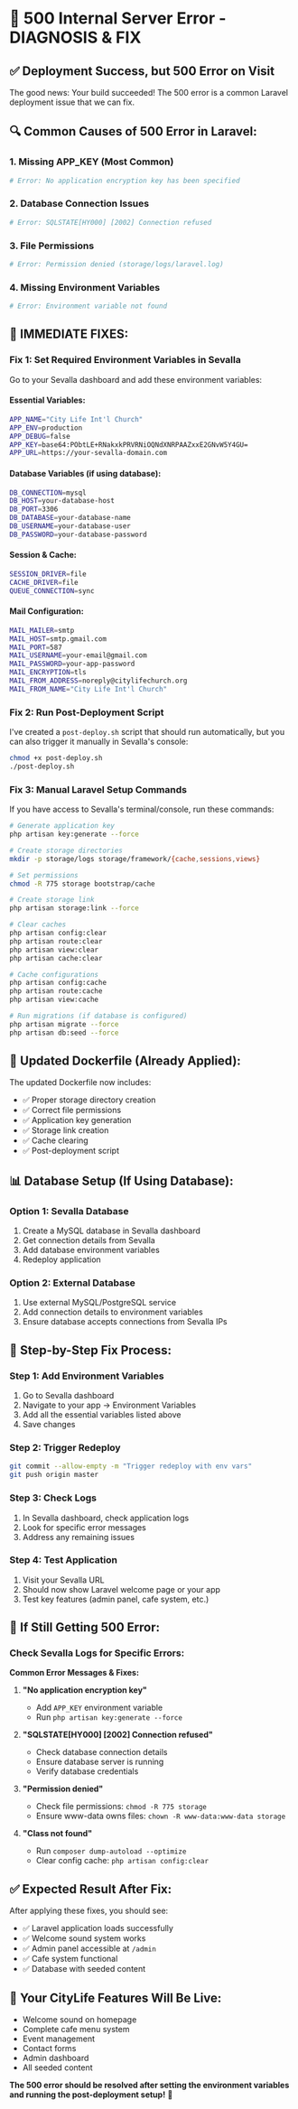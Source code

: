 # 🚨 500 Internal Server Error - DIAGNOSIS & FIX

## ✅ **Deployment Success, but 500 Error on Visit**

The good news: Your build succeeded! The 500 error is a common Laravel deployment issue that we can fix.

## 🔍 **Common Causes of 500 Error in Laravel:**

### **1. Missing APP_KEY (Most Common)**
```bash
# Error: No application encryption key has been specified
```

### **2. Database Connection Issues**
```bash
# Error: SQLSTATE[HY000] [2002] Connection refused
```

### **3. File Permissions**
```bash
# Error: Permission denied (storage/logs/laravel.log)
```

### **4. Missing Environment Variables**
```bash
# Error: Environment variable not found
```

## 🔧 **IMMEDIATE FIXES:**

### **Fix 1: Set Required Environment Variables in Sevalla**

Go to your Sevalla dashboard and add these environment variables:

#### **Essential Variables:**
```bash
APP_NAME="City Life Int'l Church"
APP_ENV=production
APP_DEBUG=false
APP_KEY=base64:PObtLE+RNakxkPRVRNiOQNdXNRPAAZxxE2GNvW5Y4GU=
APP_URL=https://your-sevalla-domain.com
```

#### **Database Variables (if using database):**
```bash
DB_CONNECTION=mysql
DB_HOST=your-database-host
DB_PORT=3306
DB_DATABASE=your-database-name
DB_USERNAME=your-database-user
DB_PASSWORD=your-database-password
```

#### **Session & Cache:**
```bash
SESSION_DRIVER=file
CACHE_DRIVER=file
QUEUE_CONNECTION=sync
```

#### **Mail Configuration:**
```bash
MAIL_MAILER=smtp
MAIL_HOST=smtp.gmail.com
MAIL_PORT=587
MAIL_USERNAME=your-email@gmail.com
MAIL_PASSWORD=your-app-password
MAIL_ENCRYPTION=tls
MAIL_FROM_ADDRESS=noreply@citylifechurch.org
MAIL_FROM_NAME="City Life Int'l Church"
```

### **Fix 2: Run Post-Deployment Script**

I've created a `post-deploy.sh` script that should run automatically, but you can also trigger it manually in Sevalla's console:

```bash
chmod +x post-deploy.sh
./post-deploy.sh
```

### **Fix 3: Manual Laravel Setup Commands**

If you have access to Sevalla's terminal/console, run these commands:

```bash
# Generate application key
php artisan key:generate --force

# Create storage directories
mkdir -p storage/logs storage/framework/{cache,sessions,views}

# Set permissions
chmod -R 775 storage bootstrap/cache

# Create storage link
php artisan storage:link --force

# Clear caches
php artisan config:clear
php artisan route:clear
php artisan view:clear
php artisan cache:clear

# Cache configurations
php artisan config:cache
php artisan route:cache
php artisan view:cache

# Run migrations (if database is configured)
php artisan migrate --force
php artisan db:seed --force
```

## 🔧 **Updated Dockerfile (Already Applied):**

The updated Dockerfile now includes:
- ✅ Proper storage directory creation
- ✅ Correct file permissions
- ✅ Application key generation
- ✅ Storage link creation
- ✅ Cache clearing
- ✅ Post-deployment script

## 📊 **Database Setup (If Using Database):**

### **Option 1: Sevalla Database**
1. Create a MySQL database in Sevalla dashboard
2. Get connection details from Sevalla
3. Add database environment variables
4. Redeploy application

### **Option 2: External Database**
1. Use external MySQL/PostgreSQL service
2. Add connection details to environment variables
3. Ensure database accepts connections from Sevalla IPs

## 🎯 **Step-by-Step Fix Process:**

### **Step 1: Add Environment Variables**
1. Go to Sevalla dashboard
2. Navigate to your app → Environment Variables
3. Add all the essential variables listed above
4. Save changes

### **Step 2: Trigger Redeploy**
```bash
git commit --allow-empty -m "Trigger redeploy with env vars"
git push origin master
```

### **Step 3: Check Logs**
1. In Sevalla dashboard, check application logs
2. Look for specific error messages
3. Address any remaining issues

### **Step 4: Test Application**
1. Visit your Sevalla URL
2. Should now show Laravel welcome page or your app
3. Test key features (admin panel, cafe system, etc.)

## 🚨 **If Still Getting 500 Error:**

### **Check Sevalla Logs for Specific Errors:**

**Common Error Messages & Fixes:**

1. **"No application encryption key"**
   - Add `APP_KEY` environment variable
   - Run `php artisan key:generate --force`

2. **"SQLSTATE[HY000] [2002] Connection refused"**
   - Check database connection details
   - Ensure database server is running
   - Verify database credentials

3. **"Permission denied"**
   - Check file permissions: `chmod -R 775 storage`
   - Ensure www-data owns files: `chown -R www-data:www-data storage`

4. **"Class not found"**
   - Run `composer dump-autoload --optimize`
   - Clear config cache: `php artisan config:clear`

## ✅ **Expected Result After Fix:**

After applying these fixes, you should see:
- ✅ Laravel application loads successfully
- ✅ Welcome sound system works
- ✅ Admin panel accessible at `/admin`
- ✅ Cafe system functional
- ✅ Database with seeded content

## 🎵 **Your CityLife Features Will Be Live:**
- Welcome sound on homepage
- Complete cafe menu system
- Event management
- Contact forms
- Admin dashboard
- All seeded content

**The 500 error should be resolved after setting the environment variables and running the post-deployment setup!** 🚀
